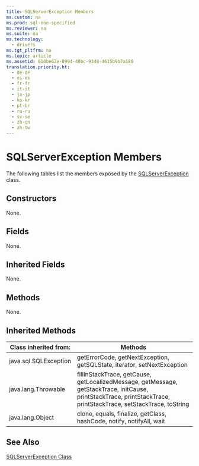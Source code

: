 ```yaml
---
title: SQLServerException Members
ms.custom: na
ms.prod: sql-non-specified
ms.reviewer: na
ms.suite: na
ms.technology: 
  - drivers
ms.tgt_pltfrm: na
ms.topic: article
ms.assetid: 610be62e-0994-40bc-9348-4615b9b7a180
translation.priority.ht: 
  - de-de
  - es-es
  - fr-fr
  - it-it
  - ja-jp
  - ko-kr
  - pt-br
  - ru-ru
  - sv-se
  - zh-cn
  - zh-tw
---
```

# SQLServerException Members
  The following tables list the members exposed by the [SQLServerException](../content/SQLServerException-Class.md) class.  
  
## Constructors  
 None.  
  
## Fields  
 None.  
  
## Inherited Fields  
 None.  
  
## Methods  
 None.  
  
## Inherited Methods  
  
|Class inherited from:|Methods|  
|---------------------------|-------------|  
|java.sql.SQLException|getErrorCode, getNextException, getSQLState, iterator, setNextException|  
|java.lang.Throwable|fillInStackTrace, getCause, getLocalizedMessage, getMessage, getStackTrace, initCause, printStackTrace, printStackTrace, printStackTrace, setStackTrace, toString|  
|java.lang.Object|clone, equals, finalize, getClass, hashCode, notify, notifyAll, wait|  
  
## See Also  
 [SQLServerException Class](../content/SQLServerException-Class.md)  
  
  